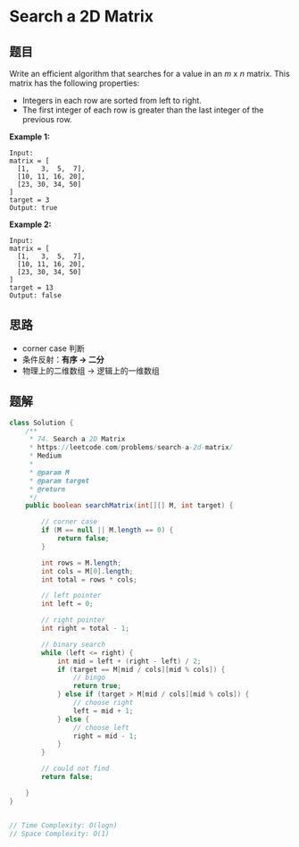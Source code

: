 # Search a 2D Matrix

## 题目

Write an efficient algorithm that searches for a value in an *m* x *n* matrix. This matrix has the following properties:

- Integers in each row are sorted from left to right.
- The first integer of each row is greater than the last integer of the previous row.

**Example 1:**

```
Input:
matrix = [
  [1,   3,  5,  7],
  [10, 11, 16, 20],
  [23, 30, 34, 50]
]
target = 3
Output: true
```

**Example 2:**

```
Input:
matrix = [
  [1,   3,  5,  7],
  [10, 11, 16, 20],
  [23, 30, 34, 50]
]
target = 13
Output: false
```

## 思路

- corner case 判断
- 条件反射：**有序 -> 二分**
- 物理上的二维数组 -> 逻辑上的一维数组



## 题解

```java
class Solution {
    /**
     * 74. Search a 2D Matrix
     * https://leetcode.com/problems/search-a-2d-matrix/
     * Medium
     *
     * @param M
     * @param target
     * @return
     */
    public boolean searchMatrix(int[][] M, int target) {

        // corner case
        if (M == null || M.length == 0) {
            return false;
        }

        int rows = M.length;
        int cols = M[0].length;
        int total = rows * cols;

        // left pointer
        int left = 0;

        // right pointer
        int right = total - 1;

        // binary search
        while (left <= right) {
            int mid = left + (right - left) / 2;
            if (target == M[mid / cols][mid % cols]) {
                // bingo
                return true;
            } else if (target > M[mid / cols][mid % cols]) {
                // choose right
                left = mid + 1;
            } else {
                // choose left
                right = mid - 1;
            }
        }

        // could not find
        return false;

    }
}


// Time Complexity: O(logn)
// Space Complexity: O(1)
```



